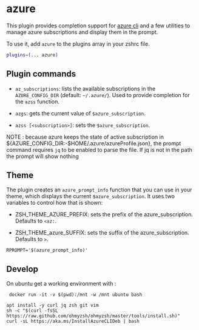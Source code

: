 # azure

This plugin provides completion support for [azure cli](https://docs.microsoft.com/en-us/cli/azure/)
and a few utilities to manage azure subscriptions and display them in the prompt.

To use it, add `azure` to the plugins array in your zshrc file.

```zsh
plugins=(... azure)
```

## Plugin commands


* `az_subscriptions`: lists the available subscriptions in the  `AZURE_CONFIG_DIR` (default: `~/.azure/`).
  Used to provide completion for the `azss` function.

* `azgs`: gets the current value of `$azure_subscription`.

* `azss [<subscription>]`: sets the `$azure_subscription`.


NOTE : because azure keeps the state of active subscription in ${AZURE_CONFIG_DIR:-$HOME/.azure/azureProfile.json}, the prompt command requires `jq` to be enabled to parse the file. If jq is not in the path the prompt will show nothing

## Theme

The plugin creates an `azure_prompt_info` function that you can use in your theme, which displays
the current `$azure_subscription`. It uses two variables to control how that is shown:

- ZSH_THEME_AZURE_PREFIX: sets the prefix of the azure_subscription. Defaults to `<az:`.

- ZSH_THEME_azure_SUFFIX: sets the suffix of the azure_subscription. Defaults to `>`.


```
RPROMPT='$(azure_prompt_info)'
```

## Develop

On ubuntu get a working environment with :

` docker run -it -v $(pwd):/mnt -w /mnt ubuntu bash`

```
apt install -y curl jq zsh git vim
sh -c "$(curl -fsSL https://raw.github.com/ohmyzsh/ohmyzsh/master/tools/install.sh)"
curl -sL https://aka.ms/InstallAzureCLIDeb | bash
```